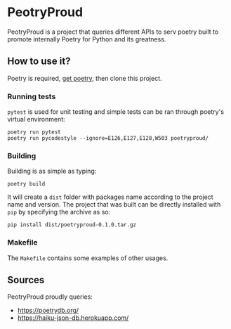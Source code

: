 # PeotryProud

PeotryProud is a project that queries different APIs to serv poetry built to promote internally Poetry for Python and its greatness.

## How to use it?

Poetry is required, [get poetry](https://python-poetry.org/), then clone this project.

### Running tests

`pytest` is used for unit testing and simple tests can be ran through poetry's virtual environment:

    poetry run pytest
    poetry run pycodestyle --ignore=E126,E127,E128,W503 poetryproud/

### Building

Building is as simple as typing:

    poetry build

It will create a `dist` folder with packages name according to the project name and version. The project that was built can be directly installed with `pip` by specifying the archive as so:

    pip install dist/poetryproud-0.1.0.tar.gz

### Makefile

The `Makefile` contains some examples of other usages.

## Sources

PeotryProud proudly queries:

* https://poetrydb.org/
* https://haiku-json-db.herokuapp.com/
